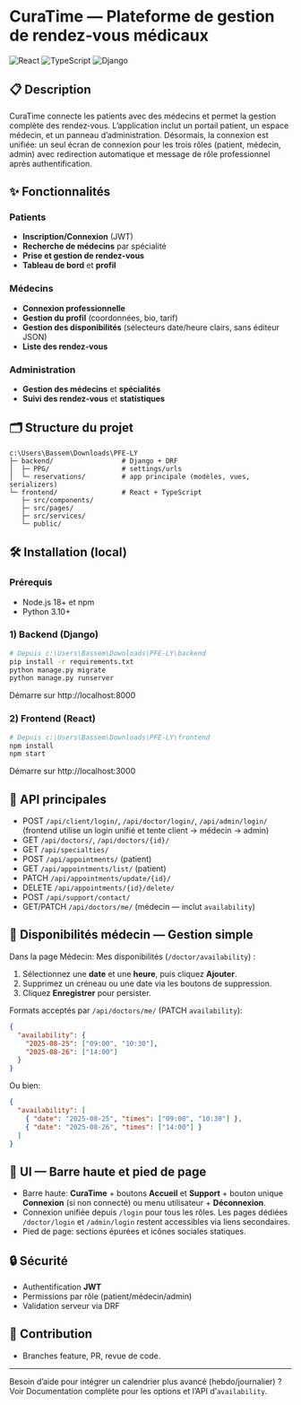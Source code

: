 # CuraTime — Plateforme de gestion de rendez‑vous médicaux

![React](https://img.shields.io/badge/React-18.x-61DAFB?logo=react) ![TypeScript](https://img.shields.io/badge/TypeScript-5.x-3178C6?logo=typescript) ![Django](https://img.shields.io/badge/Django-4.x-092E20?logo=django)

## 📋 Description

CuraTime connecte les patients avec des médecins et permet la gestion complète des rendez‑vous. L’application inclut un portail patient, un espace médecin, et un panneau d’administration. Désormais, la connexion est unifiée: un seul écran de connexion pour les trois rôles (patient, médecin, admin) avec redirection automatique et message de rôle professionnel après authentification.

## ✨ Fonctionnalités

### Patients
- **Inscription/Connexion** (JWT)
- **Recherche de médecins** par spécialité
- **Prise et gestion de rendez‑vous**
- **Tableau de bord** et **profil**

### Médecins
- **Connexion professionnelle**
- **Gestion du profil** (coordonnées, bio, tarif)
- **Gestion des disponibilités** (sélecteurs date/heure clairs, sans éditeur JSON)
- **Liste des rendez‑vous**

### Administration
- **Gestion des médecins** et **spécialités**
- **Suivi des rendez‑vous** et **statistiques**

## 🗂️ Structure du projet

```
c:\Users\Bassem\Downloads\PFE-LY
├─ backend/                 # Django + DRF
│  ├─ PPG/                  # settings/urls
│  └─ reservations/         # app principale (modèles, vues, serializers)
└─ frontend/                # React + TypeScript
   ├─ src/components/
   ├─ src/pages/
   ├─ src/services/
   └─ public/
```

## 🛠️ Installation (local)

### Prérequis
- Node.js 18+ et npm
- Python 3.10+

### 1) Backend (Django)
```bash
# Depuis c:\Users\Bassem\Downloads\PFE-LY\backend
pip install -r requirements.txt
python manage.py migrate
python manage.py runserver
```
Démarre sur http://localhost:8000

### 2) Frontend (React)
```bash
# Depuis c:\Users\Bassem\Downloads\PFE-LY\frontend
npm install
npm start
```
Démarre sur http://localhost:3000

## 🔌 API principales
- POST `/api/client/login/`, `/api/doctor/login/`, `/api/admin/login/` (frontend utilise un login unifié et tente client → médecin → admin)
- GET `/api/doctors/`, `/api/doctors/{id}/`
- GET `/api/specialties/`
- POST `/api/appointments/` (patient)
- GET `/api/appointments/list/` (patient)
- PATCH `/api/appointments/update/{id}/`
- DELETE `/api/appointments/{id}/delete/`
- POST `/api/support/contact/`
- GET/PATCH `/api/doctors/me/` (médecin — inclut `availability`)

## 📅 Disponibilités médecin — Gestion simple

Dans la page Médecin: Mes disponibilités (`/doctor/availability`) :
1. Sélectionnez une **date** et une **heure**, puis cliquez **Ajouter**.
2. Supprimez un créneau ou une date via les boutons de suppression.
3. Cliquez **Enregistrer** pour persister.

Formats acceptés par `/api/doctors/me/` (PATCH `availability`):
```json
{
  "availability": {
    "2025-08-25": ["09:00", "10:30"],
    "2025-08-26": ["14:00"]
  }
}
```
Ou bien:
```json
{
  "availability": [
    { "date": "2025-08-25", "times": ["09:00", "10:30"] },
    { "date": "2025-08-26", "times": ["14:00"] }
  ]
}
```

## 🎨 UI — Barre haute et pied de page
- Barre haute: **CuraTime** + boutons **Accueil** et **Support** + bouton unique **Connexion** (si non connecté) ou menu utilisateur + **Déconnexion**.
- Connexion unifiée depuis `/login` pour tous les rôles. Les pages dédiées `/doctor/login` et `/admin/login` restent accessibles via liens secondaires.
- Pied de page: sections épurées et icônes sociales statiques.

## 🔒 Sécurité
- Authentification **JWT**
- Permissions par rôle (patient/médecin/admin)
- Validation serveur via DRF

## 🤝 Contribution
- Branches feature, PR, revue de code.

---

Besoin d’aide pour intégrer un calendrier plus avancé (hebdo/journalier) ? Voir Documentation complète pour les options et l’API d’`availability`. 
